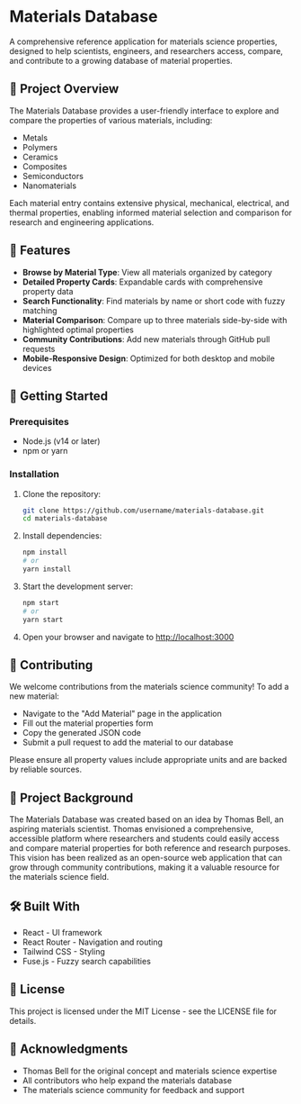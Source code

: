 # Materials Database

A comprehensive reference application for materials science properties, designed to help scientists, engineers, and researchers access, compare, and contribute to a growing database of material properties.

## 🌟 Project Overview

The Materials Database provides a user-friendly interface to explore and compare the properties of various materials, including:

- Metals
- Polymers
- Ceramics
- Composites
- Semiconductors
- Nanomaterials

Each material entry contains extensive physical, mechanical, electrical, and thermal properties, enabling informed material selection and comparison for research and engineering applications.

## 🧪 Features

- **Browse by Material Type**: View all materials organized by category
- **Detailed Property Cards**: Expandable cards with comprehensive property data
- **Search Functionality**: Find materials by name or short code with fuzzy matching
- **Material Comparison**: Compare up to three materials side-by-side with highlighted optimal properties
- **Community Contributions**: Add new materials through GitHub pull requests
- **Mobile-Responsive Design**: Optimized for both desktop and mobile devices

## 🚀 Getting Started

### Prerequisites

- Node.js (v14 or later)
- npm or yarn

### Installation

1. Clone the repository:
   ```bash
   git clone https://github.com/username/materials-database.git
   cd materials-database
   ```

2. Install dependencies:
   ```bash
   npm install
   # or
   yarn install
   ```

3. Start the development server:
   ```bash
   npm start
   # or
   yarn start
   ```

4. Open your browser and navigate to [http://localhost:3000](http://localhost:3000)

## 🤝 Contributing

We welcome contributions from the materials science community! To add a new material:

- Navigate to the "Add Material" page in the application
- Fill out the material properties form
- Copy the generated JSON code
- Submit a pull request to add the material to our database

Please ensure all property values include appropriate units and are backed by reliable sources.

## 🧠 Project Background

The Materials Database was created based on an idea by Thomas Bell, an aspiring materials scientist. Thomas envisioned a comprehensive, accessible platform where researchers and students could easily access and compare material properties for both reference and research purposes. This vision has been realized as an open-source web application that can grow through community contributions, making it a valuable resource for the materials science field.

## 🛠️ Built With

- React - UI framework
- React Router - Navigation and routing
- Tailwind CSS - Styling
- Fuse.js - Fuzzy search capabilities

## 📄 License

This project is licensed under the MIT License - see the LICENSE file for details.

## 🙏 Acknowledgments

- Thomas Bell for the original concept and materials science expertise
- All contributors who help expand the materials database
- The materials science community for feedback and support
